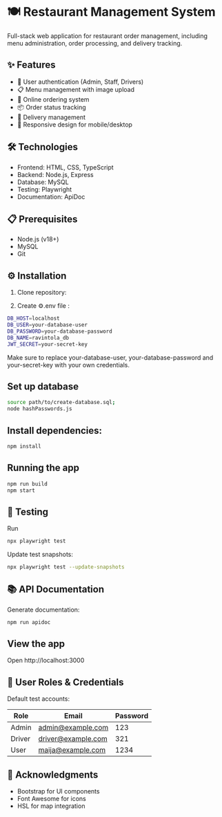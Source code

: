 # 🍽️ Restaurant Management System

Full-stack web application for restaurant order management, including menu administration, order processing, and delivery tracking.

## ✨ Features

- 🔐 User authentication (Admin, Staff, Drivers)
- 📋 Menu management with image upload
- 🛒 Online ordering system
- 📦 Order status tracking
- 🚗 Delivery management
- 📱 Responsive design for mobile/desktop

## 🛠️ Technologies

- Frontend: HTML, CSS, TypeScript
- Backend: Node.js, Express
- Database: MySQL
- Testing: Playwright
- Documentation: ApiDoc

## 📋 Prerequisites

- Node.js (v18+)
- MySQL
- Git

## ⚙️ Installation

1. Clone repository:

2. Create ⚙️.env file :

```bash
DB_HOST=localhost
DB_USER=your-database-user
DB_PASSWORD=your-database-password
DB_NAME=ravintola_db
JWT_SECRET=your-secret-key
```

Make sure to replace your-database-user, your-database-password and your-secret-key with your own credentials.

## Set up database

```bash
source path/to/create-database.sql;
node hashPasswords.js
```

## Install dependencies:

```bash
npm install
```

## Running the app

```bash
npm run build
npm start
```

## 🧪 Testing

Run

```bash
npx playwright test
```

Update test snapshots:

```bash
npx playwright test --update-snapshots
```

## 📚 API Documentation

Generate documentation:

```bash
npm run apidoc
```

## View the app

Open http://localhost:3000

## 👥 User Roles & Credentials

Default test accounts:

| Role   | Email              | Password |
| ------ | ------------------ | -------- |
| Admin  | admin@example.com  | 123      |
| Driver | driver@example.com | 321      |
| User   | maija@example.com  | 1234     |

## 👏 Acknowledgments

- Bootstrap for UI components
- Font Awesome for icons
- HSL for map integration
